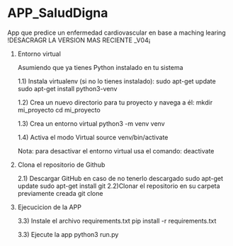 # APP_SaludDigna
App  que predice un enfermedad cardiovascular en base a maching learing 
 !DESACRAGR LA VERSION MAS RECIENTE _V04¡

1) Entorno virtual 
    
    Asumiendo que ya tienes Python instalado en tu sistema
  
    1.1) Instala virtualenv (si no lo tienes instalado): 
        sudo apt-get update 
        sudo apt-get install python3-venv
  
    1.2) Crea un nuevo directorio para tu proyecto y navega a él:
        mkdir mi_proyecto
        cd mi_proyecto
  
    1.3) Crea un entorno virtual
        python3 -m venv venv
   
    1.4) Activa el modo Virtual 
        source venv/bin/activate
   
    Nota: para desactivar el entorno virtual usa el comando: deactivate

2) Clona el repositorio de Github     
    
    2.1) Descargar GitHub en caso de no tenerlo descargado
         sudo apt-get update
         sudo apt-get install git
   2.2)Clonar el repositorio en su carpeta previamente creada
         git clone

3) Ejecucicion de la APP

   3.3) Instale el archivo requirements.txt
        pip install -r requirements.txt

   3.3) Ejecute la app
        python3 run.py
